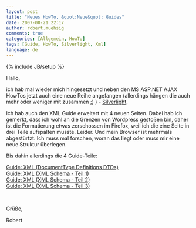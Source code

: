 ```yaml
---
layout: post
title: "Neues HowTo, &quot;Neue&quot; Guides"
date: 2007-08-21 22:17
author: robert.muehsig
comments: true
categories: [Allgemein, HowTo]
tags: [Guide, HowTo, Silverlight, Xml]
language: de
---
```

{% include JB/setup %}
<p>Hallo,</p> <p>ich hab mal wieder mich hingesetzt und neben den MS ASP.NET AJAX HowTos jetzt auch eine neue Reihe angefangen (allerdings hängen die auch mehr oder weniger mit zusammen ;) ) - <a href="{{BASE_PATH}}/artikel/howto-microsoft-silverlight-10-grundlagen/" target="_blank">Silverlight</a>.</p> <p>Ich hab auch den XML Guide erweitert mit 4 neuen Seiten. Dabei hab ich gemerkt, dass ich wohl an die Grenzen von Wordpress gestoßen bin, daher ist die Formatierung etwas zerschossen im Firefox, weil ich die eine Seite in drei Teile aufspalten musste. Leider. Und mein Browser ist mehrmals abgestürtzt. Ich muss mal forschen, woran das liegt oder muss mir eine neue Struktur überlegen.</p> <p>Bis dahin allerdings die 4 Guide-Teile:</p> <p><a href="{{BASE_PATH}}/artikel/guide-xml-documenttype-definitions-dtds/">Guide: XML (DocumentType Definitions DTDs)</a><br><a href="{{BASE_PATH}}/artikel/guide-xml-xml-schema-xsd-teil-1/">Guide: XML (XML Schema - Teil 1)</a><br><a href="{{BASE_PATH}}/artikel/guide-xml-xml-schema-xsd-teil-2/">Guide: XML (XML Schema - Teil 2)</a><br><a href="{{BASE_PATH}}/artikel/guide-xml-xml-schema-xsd-teil-3/">Guide: XML (XML Schema - Teil 3)</a> <p>&nbsp;</p> <p>Grüße,</p> <p>Robert</p>
